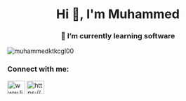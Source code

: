 <h1 align="center">Hi 👋, I'm Muhammed</h1>
<h3 align="center">🌱 I’m currently learning software</h3>

<p align="left"> <img src="https://komarev.com/ghpvc/?username=muhammedktkcgl00&label=Profile%20views&color=0e75b6&style=flat" alt="muhammedktkcgl00" /> </p>

<h3 align="left">Connect with me:</h3>
<p align="left">
<a href="https://linkedin.com/in/www.linkedin.com/in/muhammedktkcgl" target="blank"><img align="center" src="https://raw.githubusercontent.com/rahuldkjain/github-profile-readme-generator/master/src/images/icons/Social/linked-in-alt.svg" alt="www.linkedin.com/in/muhammedktkcgl" height="30" width="40" /></a>
<a href="https://www.youtube.com/c/https://www.youtube.com/@muhammedkutukcuoglu0706" target="blank"><img align="center" src="https://raw.githubusercontent.com/rahuldkjain/github-profile-readme-generator/master/src/images/icons/Social/youtube.svg" alt="https://www.youtube.com/@muhammedkutukcuoglu0706" height="30" width="40" /></a>
</p>


